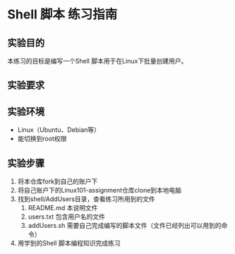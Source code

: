 # Shell 脚本 练习指南

## 实验目的
本练习的目标是编写一个Shell 脚本用于在Linux下批量创建用户。

## 实验要求

## 实验环境
- Linux（Ubuntu、Debian等）
- 能切换到root权限

## 实验步骤
1. 将本仓库fork到自己的账户下
2. 将自己账户下的Linux101-assignment仓库clone到本地电脑
3. 找到shell/AddUsers目录，查看练习所用到的文件
	1. README.md 本说明文件
	2. users.txt 包含用户名的文件
	3. addUsers.sh 需要自己完成编写的脚本文件（文件已经列出可以用到的命令）
4. 用学到的Shell 脚本编程知识完成练习
